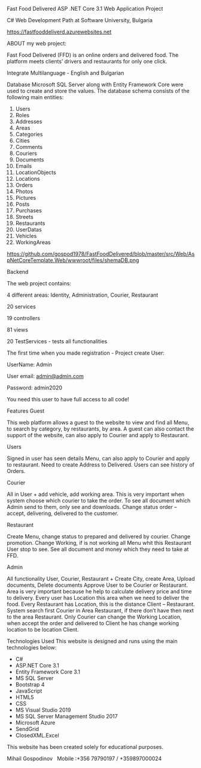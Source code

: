 Fast Food Delivered
ASP .NET Core 3.1 Web Application Project

C# Web Development Path at Software University, Bulgaria

https://fastfooddeliverd.azurewebsites.net

ABOUT my web project:

Fast Food Delivered (FFD) is an online orders and delivered food.
The platform meets clients’ drivers and restaurants for only one click.

Integrate Multilanguage - English and Bulgarian

Database
Microsoft SQL Server along with Entity Framework Core were used to create and store the values. 
The database schema consists of the following main entities:
1. Users     
2. Roles     
3. Addresses    
4. Areas     
5. Categories
6. Cities    
7. Comments  
8. Couriers     
9. Documents 
10. Emails
11. LocationObjects     
12. Locations    
13. Orders    
14. Photos
15. Pictures  
16. Posts     
17. Purchases    
18. Streets   
19. Restaurants 
20. UserDatas 
21. Vehicles  
22. WorkingAreas

https://github.com/gospod1978/FastFoodDelivered/blob/master/src/Web/AspNetCoreTemplate.Web/wwwroot/files/shemaDB.png

Backend

The web project contains:

4 different areas: Identity, Administration, Courier, Restaurant

20  services

19 controllers

81 views

20 TestServices - tests all functionalities

The first time when you made registration - Project create User:

UserName: Admin

User email: admin@admin.com

Password: admin2020

You need this user to have full access to all code!

Features
Guest

This web platform allows a guest to the website to view and find all Menu, to search by category, by restaurants, by area.
A guest can also contact the support of the website, can also apply to Courier and apply to Restaurant. 

Users

Signed in user has seen details  Menu, can also apply to Courier and apply to restaurant. Need to create Address to Delivered. Users can see history of Orders.

Courier 

All in User + add vehicle, add working area. This is very important when system choose which courier to take the order. To see all document which Admin send to them, only see and downloads. Change status order – accept, delivering, delivered to the customer. 

Restaurant

Create Menu, change status to prepared and delivered by courier. Change promotion. Change Working, if is not working all Menu whit this Restaurant User stop to see. See all document and money which they need to take at FFD.

Admin

All functionality User, Courier, Restaurant +
Create City, create Area, Upload documents, Delete documents Approve User to be Courier or Restaurant. 
Area is very important because he help to calculate delivery price and time to delivery. Every user has Location this area when we need to deliver the food. Every Restaurant has Location, this is the distance Client – Restaurant. System search first Courier in Area Restaurant, if there don’t have then next to the area Restaurant. Only Courier can change the Working Location, when accept the order and delivered to Client he has change working location to be location Client.

Technologies Used
This website is designed and runs using the main technologies below:

- C#
- ASP.NET Core 3.1
- Entity Framework Core 3.1
- MS SQL Server
- Bootstrap 4
- JavaScript
- HTML5
- CSS
- MS Visual Studio 2019
- MS SQL Server Management Studio 2017
- Microsoft Azure
- SendGrid
- ClosedXML.Excel


This website has been created solely for educational purposes.

Mihail Gospodinov
 
Mobile :+356 79790197 / +359897000024
